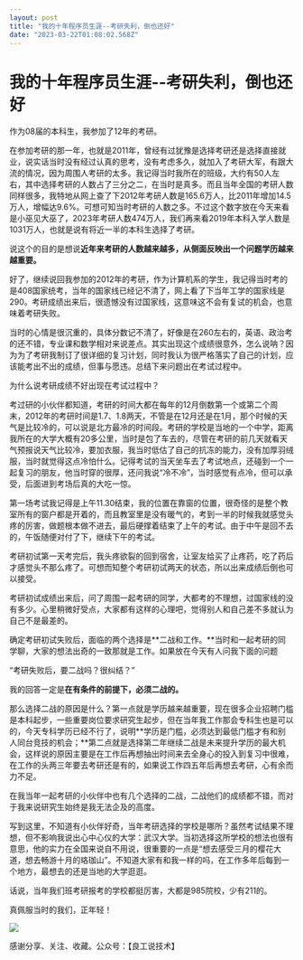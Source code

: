 ```yaml
---
layout: post
title: "我的十年程序员生涯--考研失利，倒也还好"
date: "2023-03-22T01:08:02.568Z"
---
```

我的十年程序员生涯--考研失利，倒也还好
====================

作为08届的本科生，我参加了12年的考研。

在参加考研的那一年，也就是2011年，曾经有过犹豫是选择考研还是选择直接就业，说实话当时没有经过认真的思考，没有考虑多久，就加入了考研大军，有跟大流的情况，因为周围人考研的太多。我记得当时我所在的班级，大约有50人左右，其中选择考研的人数占了三分之二，在当时是真多。而且当年全国的考研人数同样很多，我特地从网上查了下2012年考研人数是165.6万人，比2011年增加14.5万人，增幅达9.6%。可想可知当时考研的人数之多。不过这个数字放在今天来看是小巫见大巫了，2023年考研人数474万人，我们再来看2019年本科入学人数是1031万人，也就是说有将近一半的本科生选择了考研。

说这个的目的是想说**近年来考研的人数越来越多，从侧面反映出一个问题学历越来越重要。**

好了，继续说回我参加的2012年的考研，作为计算机系的学生，我记得当时考的是408国家统考，当年的国家线已经记不清了，网上看了下当年工学的国家线是290。考研成绩出来后，很遗憾没有过国家线，这意味这不会有复试的机会，也意味着考研失败。

当时的心情是很沉重的，具体分数记不清了，好像是在260左右的，英语、政治考的还不错，专业课和数学相对来说差点。其实出现这个成绩很意外，怎么说呐？因为为了考研我制订了很详细的复习计划，同时我认为很严格落实了自己的计划，应该能考出不出的成绩，但事与愿违。总结下来问题出在考试过程中。

为什么说考研成绩不好出现在考试过程中？

考过研的小伙伴都知道，考研的时间大都在每年的12月倒数第一个或第二个周末，2012年的考研时间是1.7、1.8两天，不管是在12月还是在1月，那个时候的天气是比较冷的，可以说是北方最冷的时间段。考研的学校是当地的一个中学，距离我所在的大学大概有20多公里，当时是包了车去的，尽管在考研的前几天就看天气预报说天气比较冷，要加衣服，我当时低估了自己的抗冻的能力，没有加厚羽绒服，当时就觉得这点冷怕什么。记得考试的当天坐车去了考试地点，还碰到一个一起复习的朋友，他当时穿的很厚，还问我说“冷不冷”，当时感觉有点冷，但可以承受，后面进到考场后真的大吃一惊。

第一场考试我记得是上午11.30结束，我的位置在靠窗的位置，很奇怪的是整个教室所有的窗户都是开着的，而且教室里是没有暖气的，考到一半的时候我就感觉头疼的厉害，做题根本做不进去，最后硬撑着结束了上午的考试。由于中午是回不去的，午饭随便对付了下，继续下午的考试。

考研初试第一天考完后，我头疼欲裂的回到宿舍，让室友给买了止疼药，吃了药后才感觉头不那么疼了。可想而知整个考研初试两天的状态，所以出来成绩后倒也可以接受。

考研初试成绩出来后，问了周围一起考研的同学，大都考的不理想，过国家线的没有多少。心里稍微好受点，大家都有这样的心理吧，觉得别人和自己差不多就认为自己不是最差的。

确定考研初试失败后，面临的两个选择是**二战和工作。**当时和一起考研的同学聊，大家的想法出奇的一致那就是工作。如果放在今天有人问我下面的问题

“考研失败后，要二战吗？很纠结？”

我的回答一定是**在有条件的前提下，必须二战的。**

那么选择二战的原因是什么？第一点就是学历越来越重要，现在很多企业招聘门槛是本科起步，一些重要岗位要求研究生起步，但在当年我工作那会专科生也是可以的，今天专科学历已经不行了，说明**学历是门槛，必须达到最低门槛才有和别人同台竞技的机会；**第二点就是选择第二年继续二战是未来提升学历的最大机会，这样说的原因主要是在工作后再想抽出时间来去全身心的投入到复习中很难，在工作的头两三年要去考研还是有的，如果说工作四五年后再想去考研，心有余而力不足。

在我当年一起考研的小伙伴中也有几个选择的二战，二战他们的成绩都不错，而对于我来说研究生始终是我无法企及的高度。

写到这里，不知道有小伙伴好奇，当年考研选择的学校是哪所？虽然考试结果不理想，但不影响我说出心中心仪的大学：武汉大学。当初选择这所学校的想法也很有意思，他的实力在全国来说自不用说，很重要的一点是“想去感受三月的樱花大道，想去畅游十月的珞珈山”。不知道大家有和我一样的吗，在工作多年后每到一个地方，最想去的还是当地的大学逛逛。

话说，当年我们班考研报考的学校都挺厉害，大都是985院校，少有211的。

真佩服当时的我们，正年轻！

![](https://img2023.cnblogs.com/blog/985599/202303/985599-20230322075823872-683460642.png)

感谢分享、关注、收藏。公众号：【良工说技术】